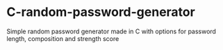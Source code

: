 # C-random-password-generator
Simple random password generator made in C with options for password length, composition and strength score
